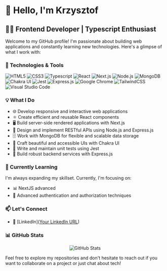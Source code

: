 # 👋 Hello, I'm Krzysztof

## 👨‍💻 Frontend Developer | Typescript Enthusiast

Welcome to my GitHub profile! I'm passionate about building web applications and constantly learning new technologies. Here's a glimpse of what I work with:

### 🚀 Technologies & Tools

<div align="left">
  <img src="https://img.shields.io/badge/-HTML5-E34F26?style=for-the-badge&logo=html5&logoColor=white" alt="HTML5" />
  <img src="https://img.shields.io/badge/-CSS3-1572B6?style=for-the-badge&logo=css3" alt="CSS3" />
  <img src="https://img.shields.io/badge/typescript-%23007ACC.svg?style=for-the-badge&logo=typescript&logoColor=white" alt="Typescript" />
  <img src="https://img.shields.io/badge/-React-61DAFB?style=for-the-badge&logo=react&logoColor=black" alt="React" />
  <img src="https://img.shields.io/badge/-Next.js-000000?style=for-the-badge&logo=next.js" alt="Next.js" />
  <img src="https://img.shields.io/badge/-Node.js-339933?style=for-the-badge&logo=node.js&logoColor=white" alt="Node.js" />
  <img src="https://img.shields.io/badge/-MongoDB-47A248?style=for-the-badge&logo=mongodb&logoColor=white" alt="MongoDB" />
  <img src="https://img.shields.io/badge/-Chakra%20UI-319795?style=for-the-badge&logo=chakra-ui&logoColor=white" alt="Chakra UI" />
  <img src="https://img.shields.io/badge/-Jest-C21325?style=for-the-badge&logo=jest&logoColor=white" alt="Jest" />
  <img src="https://img.shields.io/badge/-Express.js-000000?style=for-the-badge&logo=express&logoColor=white" alt="Express.js" />
  <img src="https://img.shields.io/badge/Google%20Chrome-4285F4?style=for-the-badge&logo=GoogleChrome&logoColor=white" alt="Google Chrome" />
  <img src="https://img.shields.io/badge/tailwindcss-%2338B2AC.svg?style=for-the-badge&logo=tailwind-css&logoColor=white" alt="TailwindCSS" />
  <img src="https://img.shields.io/badge/Visual%20Studio%20Code-0078d7.svg?style=for-the-badge&logo=visual-studio-code&logoColor=white" alt="Visual Studio Code" />

</div>

### 💡 What I Do

- 🌐 Develop responsive and interactive web applications
- ⚛️ Create efficient and reusable React components
- 🖥️ Build server-side rendered applications with Next.js
- 🚀 Design and implement RESTful APIs using Node.js and Express.js
- 🗄️ Work with MongoDB for flexible and scalable data storage
- 🎨 Craft beautiful and accessible UIs with Chakra UI
- 🧪 Write and maintain unit tests using Jest
- 🔧 Build robust backend services with Express.js

### 🌱 Currently Learning

I'm always expanding my skillset. Currently, I'm focusing on:

- 📊 NextJS advanced
- 🔐 Advanced authentication and authorization techniques

### 📫 Let's Connect

- 💼 [LinkedIn]([Your LinkedIn URL](https://www.linkedin.com/in/krzysztof-palpuchowski-711680216/))


### 📊 GitHub Stats

<div align="center">
  <img src="https://github-readme-stats.vercel.app/api?username=Soberek&show_icons=true&theme=radical" alt="GitHub Stats" />
</div>

Feel free to explore my repositories and don't hesitate to reach out if you want to collaborate on a project or just chat about tech!
